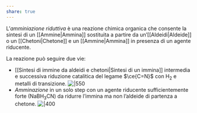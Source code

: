 ```yaml
---
share: true
---
```

L’*amminiazione riduttiva* è una reazione chimica organica che consente la sintesi di un [[Ammine|Ammina]] sostituita a partire da un’[[Aldeidi|Aldeide]] o un [[Chetoni|Chetone]] e un [[Ammine|Ammina]] in presenza di un agente riducente.

La reazione può seguire due vie:
- [[Sintesi di immine da aldeidi e chetoni|Sintesi di un immina]] intermedia e successiva riduzione catalitica del legame $\ce{C=N}$ con H<sub>2</sub> e metalli di transizione.
  ![|550](amminazione-riduttiva.png)
- *Amminazione* in un solo step con un agente riducente sufficientemente forte (NaBH<sub>3</sub>CN) da ridurre l’immina ma non l’aldeide di partenza a chetone.
  ![|400](amminazione-riduttiva-singolo-step.png)